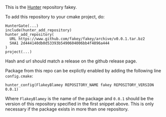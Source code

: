 This is the [Hunter](https://github.com/ruslo/hunter/) repository fakey.

To add this repository to your cmake project, do:

~~~
HunterGate(...)
include(hunter_add_repository)
hunter_add_repository(
  URL https://www.github.com/fakey/fakey/archive/v0.0.1.tar.bz2
  SHA1 2d444140db0d53393b5490604006bb4f4896a444
)
project(...)
~~~

Hash and url should match a release on the github release page.

Package from this repo can be explictly enabled by adding the following line
`config.cmake`:

~~~
hunter_config(FlakeyBlamey REPOSITORY_NAME fakey REPOSITORY_VERSION 0.0.1)
~~~

Where `FlakeyBlamey` is the name of the package and `0.0.1` should be the
version of this repository specified in the first snippet above. This is only
necessary if the package exists in more than one repository.
